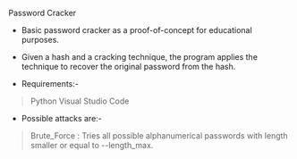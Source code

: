 Password Cracker

- Basic password cracker as a proof-of-concept for educational purposes.
- Given a hash and a cracking technique, the program applies the technique to recover the original password from the hash.

- Requirements:-
> Python
> Visual Studio Code

- Possible attacks are:-
> Brute_Force : Tries all possible alphanumerical passwords with length smaller or equal to --length_max.
